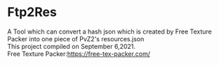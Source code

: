 # Ftp2Res
A Tool which can convert a hash json which is created by Free Texture Packer into one piece of PvZ2's resources.json  
This project compiled on September 6,2021.  
Free Texture Packer:https://free-tex-packer.com/  
